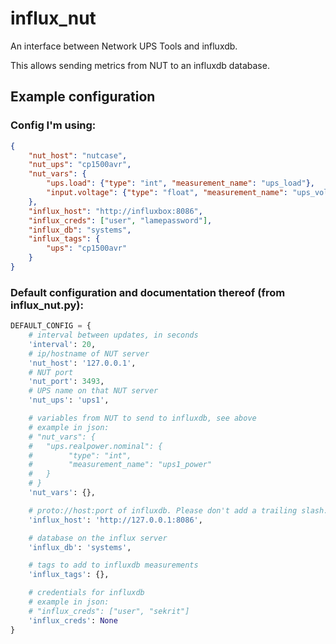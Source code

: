 # influx_nut

An interface between Network UPS Tools and influxdb.

This allows sending metrics from NUT to an influxdb database.

## Example configuration

### Config I'm using:

```json
{
	"nut_host": "nutcase",
	"nut_ups": "cp1500avr",
	"nut_vars": {
		"ups.load": {"type": "int", "measurement_name": "ups_load"},
		"input.voltage": {"type": "float", "measurement_name": "ups_voltage"}
	},
	"influx_host": "http://influxbox:8086",
	"influx_creds": ["user", "lamepassword"],
	"influx_db": "systems",
	"influx_tags": {
		"ups": "cp1500avr"
	}
}
```

### Default configuration and documentation thereof (from influx_nut.py):

```python
DEFAULT_CONFIG = {
    # interval between updates, in seconds
    'interval': 20,
    # ip/hostname of NUT server
    'nut_host': '127.0.0.1',
    # NUT port
    'nut_port': 3493,
    # UPS name on that NUT server
    'nut_ups': 'ups1',

    # variables from NUT to send to influxdb, see above
    # example in json:
    # "nut_vars": {
    #   "ups.realpower.nominal": {
    #        "type": "int",
    #        "measurement_name": "ups1_power"
    #   }
    # }
    'nut_vars': {},

    # proto://host:port of influxdb. Please don't add a trailing slash.
    'influx_host': 'http://127.0.0.1:8086', 

    # database on the influx server
    'influx_db': 'systems',

    # tags to add to influxdb measurements
    'influx_tags': {},

    # credentials for influxdb
    # example in json:
    # "influx_creds": ["user", "sekrit"]
    'influx_creds': None
}
```